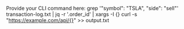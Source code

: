 Provide your CLI command here:
grep '"symbol": "TSLA", "side": "sell"' transaction-log.txt | jq -r '.order_id' | xargs -I {} curl -s "https://example.com/api/{}" >> output.txt
